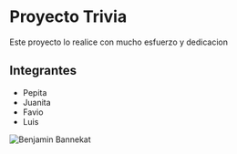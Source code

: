 # Proyecto Trivia 

Este proyecto lo realice con
mucho esfuerzo y dedicacion


## Integrantes

* Pepita
* Juanita
* Favio
* Luis

![Benjamin Bannekat](https://octodex.github.com/images/bannekat.png)